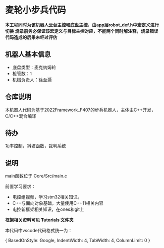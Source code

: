 # 麦轮小步兵代码
**本工程同时为该机器人云台主控和底盘主控，由app层robot_def.h中宏定义进行切换**
**烧录前务必保证该宏定义与目标主控对应，不能两个同时解注释，烧录错误代码造成的后果未经过评估**

## 机器人基本信息
* 底盘类型：麦克纳姆轮
* 枪管数：1
* 机械负责人：徐至灏

## 仓库说明
本机器人代码为基于2022Framework_F407的步兵机器人，主体由C++开发，C/C++混合编译

## 待办
功率控制，斜坡函数，裁判系统

## 说明
main函数位于 Core/Src/main.c

前置学习要求：
- 电控组视频，学习stm32相关知识。
- C++与面向对象基础，大量使用C++11相关内容
- 电控新框架相关知识，在ones和git上

**框架相关资料可见 Tutorials 文件夹**

本代码中vscode代码格式统一为：

{ BasedOnStyle: Google, IndentWidth: 4, TabWidth: 4, ColumnLimit: 0 }
